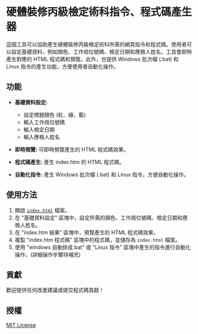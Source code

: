 # 硬體裝修丙級檢定術科指令、程式碼產生器

這個工具可以協助產生硬體裝修丙級檢定術科所需的網頁指令和程式碼。使用者可以設定基礎資料，例如顏色、工作崗位號碼、檢定日期和應檢人姓名，工具會即時產生對應的 HTML 程式碼和預覽。此外，也提供 Windows 批次檔 (.bat) 和 Linux 指令的產生功能，方便使用者自動化操作。


## 功能

* **基礎資料設定:**
    * 設定標題顏色 (紅、綠、藍)
    * 輸入工作崗位號碼
    * 輸入檢定日期
    * 輸入應檢人姓名

* **即時預覽:**  可即時預覽產生的 HTML 程式碼效果。

* **程式碼產生:** 產生 index.htm 的 HTML 程式碼。

* **自動化指令:** 產生 Windows 批次檔 (.bat) 和 Linux 指令，方便自動化操作。


## 使用方法

1. 開啟 [`index.html`](https://vito1317.github.io/HD-C/) 檔案。
2. 在 "基礎資料設定" 區塊中，設定所需的顏色、工作崗位號碼、檢定日期和應檢人姓名。
3. 在 "index.htm 結果" 區塊中，預覽產生的 HTML 程式碼效果。
4. 複製 "index.htm 程式碼" 區塊中的程式碼，並儲存為 `index.html` 檔案。
5. 使用 "windows 自動排成.bat" 或 "Linux 指令" 區塊中產生的指令進行自動化操作。(詳細操作步驟待補充)


##  貢獻

歡迎提供任何改進建議或提交程式碼貢獻！


##  授權
[MIT License](LICENSE)
